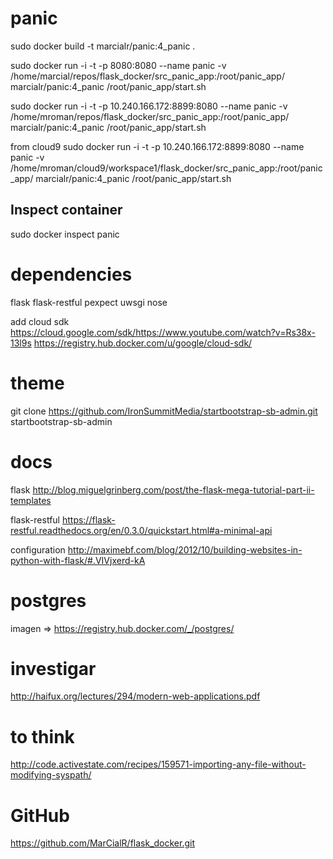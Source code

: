 panic
=====

sudo docker build -t marcialr/panic:4_panic .

sudo docker run -i -t -p 8080:8080  --name panic -v /home/marcial/repos/flask_docker/src_panic_app:/root/panic_app/ marcialr/panic:4_panic /root/panic_app/start.sh

sudo docker run -i -t -p 10.240.166.172:8899:8080 --name panic -v /home/mroman/repos/flask_docker/src_panic_app:/root/panic_app/ marcialr/panic:4_panic /root/panic_app/start.sh

from cloud9
sudo docker run -i -t -p 10.240.166.172:8899:8080 --name panic -v /home/mroman/cloud9/workspace1/flask_docker/src_panic_app:/root/panic_app/ marcialr/panic:4_panic /root/panic_app/start.sh


Inspect container
-----------------
sudo docker inspect panic


dependencies
============
flask
flask-restful
pexpect
uwsgi
nose


add cloud sdk
https://cloud.google.com/sdk/https://www.youtube.com/watch?v=Rs38x-13l9s
https://registry.hub.docker.com/u/google/cloud-sdk/

theme
=====
git clone https://github.com/IronSummitMedia/startbootstrap-sb-admin.git startbootstrap-sb-admin

docs
====

flask
http://blog.miguelgrinberg.com/post/the-flask-mega-tutorial-part-ii-templates

flask-restful
https://flask-restful.readthedocs.org/en/0.3.0/quickstart.html#a-minimal-api

configuration
http://maximebf.com/blog/2012/10/building-websites-in-python-with-flask/#.VIVjxerd-kA

postgres
========
imagen => https://registry.hub.docker.com/_/postgres/


investigar
==========
http://haifux.org/lectures/294/modern-web-applications.pdf

to think
======== 
http://code.activestate.com/recipes/159571-importing-any-file-without-modifying-syspath/

GitHub
======
https://github.com/MarCialR/flask_docker.git
